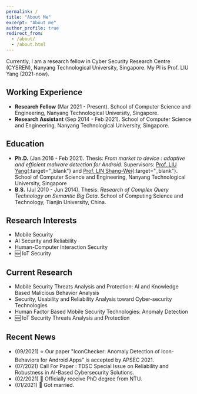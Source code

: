```yaml
---
permalink: /
title: "About Me"
excerpt: "About me"
author_profile: true
redirect_from: 
  - /about/
  - /about.html
---
```


Currently, I am a research fellow in Cyber Security Research Centre (CYSREN), Nanyang Technological University, Singapore. My PI is Prof. LIU Yang (2021-now).

## Working Experience
* **Research Fellow** (Mar 2021 - Present).
  School of Computer Science and Engineering, Nanyang Technological University, Singapore.
* **Research Assistant** (Sep 2014 - Feb 2021).
  School of Computer Science and Engineering, Nanyang Technological University, Singapore.

## Education
* **Ph.D.** (Jan 2016 - Feb 2021).
  Thesis: _From market to device : adaptive and efficient malware detection for Android_.
  Supervisors: [Prof. LIU Yang](https://personal.ntu.edu.sg/yangliu/){:target="_blank"} and [Prof. LIN Shang-Wei](https://dr.ntu.edu.sg/cris/rp/rp00861){:target="_blank"}.
  School of Computer Science and Engineering, Nanyang Technological University, Singapore
* **B.S.** (Jul 2010 - Jun 2014).
  Thesis: _Research of Complex Query Technology on Semantic Big Data_.
  School of Computing Science and Technology, Tianjin University, China.

## Research Interests
  * Mobile Security
  * AI Security and Reliability
  * Human-Computer Interaction Security
  * :new: IoT Security

## Current Research
  * Mobile Security Threats Analysis and Protection: AI and Knowledge Based Malicious Behavior Analysis
  * Security, Usability and Reliability Analysis toward Cyber-security Technologies
  * Human Factor Based Mobile Security Technologies: Anomaly Detection
  * :new: IoT Security Threats Analysis and Protection 

## Recent News
  * (09/2021) :star: Our paper "IconChecker: Anomaly Detection of Icon-Behaviors for Android Apps" is accepted by APSEC 2021.
  * (07/2021) Call For Paper : TDSC Special Issue on Reliability and Robustness in AI-Based Cybersecurity Solutions.
  * (02/2021) :clap: Officially receive PhD degree from NTU.
  * (01/2021) :couple_with_heart: Got married.